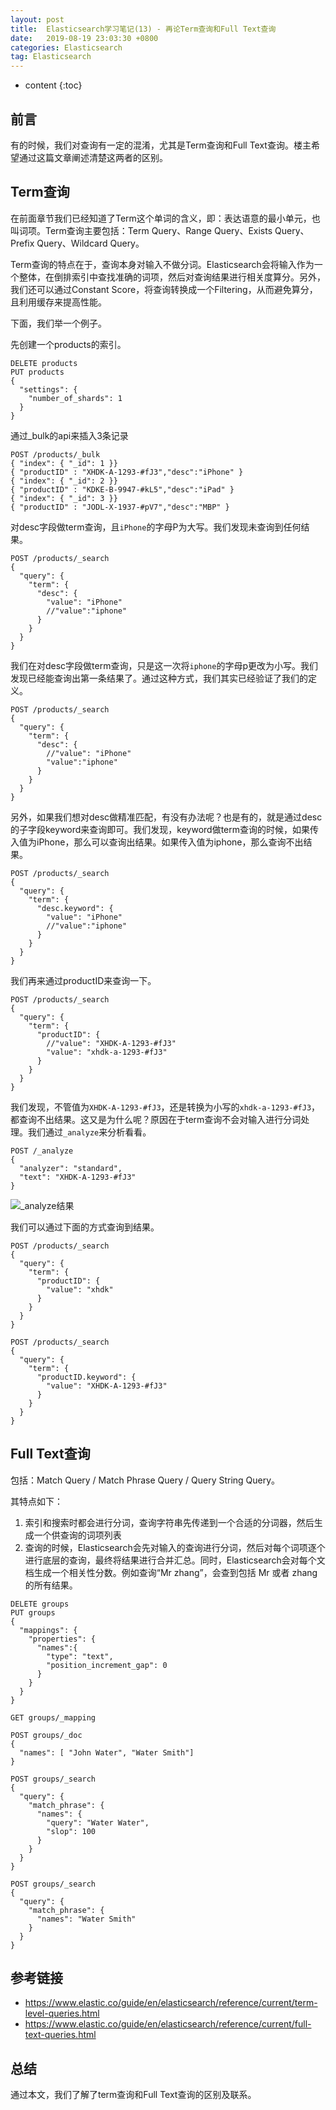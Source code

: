 ```yaml
---
layout: post
title:  Elasticsearch学习笔记(13) - 再论Term查询和Full Text查询
date:   2019-08-19 23:03:30 +0800
categories: Elasticsearch
tag: Elasticsearch
---
```


* content
{:toc}

## 前言

有的时候，我们对查询有一定的混淆，尤其是Term查询和Full Text查询。楼主希望通过这篇文章阐述清楚这两者的区别。

## Term查询

在前面章节我们已经知道了Term这个单词的含义，即：表达语意的最小单元，也叫词项。Term查询主要包括：Term Query、Range Query、Exists Query、Prefix Query、Wildcard Query。

Term查询的特点在于，查询本身对输入不做分词。Elasticsearch会将输入作为一个整体，在倒排索引中查找准确的词项，然后对查询结果进行相关度算分。另外，我们还可以通过Constant Score，将查询转换成一个Filtering，从而避免算分，且利用缓存来提高性能。

下面，我们举一个例子。

先创建一个products的索引。

```
DELETE products
PUT products
{
  "settings": {
    "number_of_shards": 1
  }
}
```

通过_bulk的api来插入3条记录

```
POST /products/_bulk
{ "index": { "_id": 1 }}
{ "productID" : "XHDK-A-1293-#fJ3","desc":"iPhone" }
{ "index": { "_id": 2 }}
{ "productID" : "KDKE-B-9947-#kL5","desc":"iPad" }
{ "index": { "_id": 3 }}
{ "productID" : "JODL-X-1937-#pV7","desc":"MBP" }
```

对desc字段做term查询，且`iPhone`的字母P为大写。我们发现未查询到任何结果。

```
POST /products/_search
{
  "query": {
    "term": {
      "desc": {
        "value": "iPhone"
        //"value":"iphone"
      }
    }
  }
}
```

我们在对desc字段做term查询，只是这一次将`iphone`的字母p更改为小写。我们发现已经能查询出第一条结果了。通过这种方式，我们其实已经验证了我们的定义。

```
POST /products/_search
{
  "query": {
    "term": {
      "desc": {
        //"value": "iPhone"
        "value":"iphone"
      }
    }
  }
}
```

另外，如果我们想对desc做精准匹配，有没有办法呢？也是有的，就是通过desc的子字段keyword来查询即可。我们发现，keyword做term查询的时候，如果传入值为iPhone，那么可以查询出结果。如果传入值为iphone，那么查询不出结果。

```
POST /products/_search
{
  "query": {
    "term": {
      "desc.keyword": {
        "value": "iPhone"
        //"value":"iphone"
      }
    }
  }
}
```

我们再来通过productID来查询一下。

```
POST /products/_search
{
  "query": {
    "term": {
      "productID": {
        //"value": "XHDK-A-1293-#fJ3"
        "value": "xhdk-a-1293-#fJ3"
      }
    }
  }
}
```

我们发现，不管值为`XHDK-A-1293-#fJ3`，还是转换为小写的`xhdk-a-1293-#fJ3`，都查询不出结果。这又是为什么呢？原因在于term查询不会对输入进行分词处理。我们通过`_analyze`来分析看看。

```
POST /_analyze
{
  "analyzer": "standard",
  "text": "XHDK-A-1293-#fJ3"
}
```

![_analyze结果](https://upload-images.jianshu.io/upload_images/845143-fa65148c342434a1.png?imageMogr2/auto-orient/strip%7CimageView2/2/w/1240)

我们可以通过下面的方式查询到结果。

```
POST /products/_search
{
  "query": {
    "term": {
      "productID": {
        "value": "xhdk"
      }
    }
  }
}

POST /products/_search
{
  "query": {
    "term": {
      "productID.keyword": {
        "value": "XHDK-A-1293-#fJ3"
      }
    }
  }
}
```

## Full Text查询

包括：Match Query / Match Phrase Query / Query String Query。

其特点如下：

1. 索引和搜索时都会进行分词，查询字符串先传递到一个合适的分词器，然后生成一个供查询的词项列表
2. 查询的时候，Elasticsearch会先对输入的查询进行分词，然后对每个词项逐个进行底层的查询，最终将结果进行合并汇总。同时，Elasticsearch会对每个文档生成一个相关性分数。例如查询“Mr zhang”，会查到包括 Mr 或者 zhang 的所有结果。

```
DELETE groups
PUT groups
{
  "mappings": {
    "properties": {
      "names":{
        "type": "text",
        "position_increment_gap": 0
      }
    }
  }
}

GET groups/_mapping

POST groups/_doc
{
  "names": [ "John Water", "Water Smith"]
}

POST groups/_search
{
  "query": {
    "match_phrase": {
      "names": {
        "query": "Water Water",
        "slop": 100
      }
    }
  }
}

POST groups/_search
{
  "query": {
    "match_phrase": {
      "names": "Water Smith"
    }
  }
}
```

## 参考链接

+ https://www.elastic.co/guide/en/elasticsearch/reference/current/term-level-queries.html
+ https://www.elastic.co/guide/en/elasticsearch/reference/current/full-text-queries.html


## 总结

通过本文，我们了解了term查询和Full Text查询的区别及联系。


